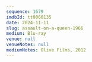 ```yaml
---
sequence: 1679
imdbId: tt0060135
date: 2024-11-11
slug: assault-on-a-queen-1966
medium: Blu-ray
venue: null
venueNotes: null
mediumNotes: Olive Films, 2012
---
```


